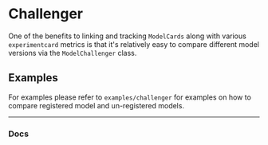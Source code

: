 # Challenger

One of the benefits to linking and tracking `ModelCards` along with various `experimentcard` metrics is that it's relatively easy to compare different model versions via the `ModelChallenger` class.

## Examples

For examples please refer to `examples/challenger` for examples on how to compare registered model and un-registered models.

---
### Docs
